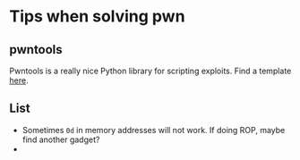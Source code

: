 # Tips when solving pwn

## pwntools
Pwntools is a really nice Python library for scripting exploits. Find
a template [here](./pwntools_template.py).

## List
* Sometimes `0d` in memory addresses will not work. If doing ROP, maybe find another gadget?
* 
